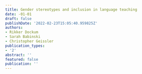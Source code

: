 ```yaml
---
title: Gender stereotypes and inclusion in language teaching
date: -01-01
draft: false
publishDate: '2022-02-23T15:05:40.959825Z'
authors:
- Rikker Dockum
- Sarah Babinski
- Christopher Geissler
publication_types:
- '2'
abstract: ''
featured: false
publication: ''
---
```


